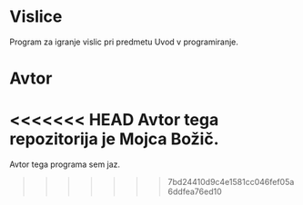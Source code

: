 # Vislice
Program za igranje vislic  pri predmetu Uvod v programiranje.

# Avtor
<<<<<<< HEAD
Avtor tega repozitorija je Mojca Božič.
=======
Avtor tega programa sem jaz.
>>>>>>> 7bd24410d9c4e1581cc046fef05a6ddfea76ed10
